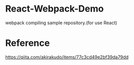 # React-Webpack-Demo

webpack compiling sample repository.(for use React)

# Reference

https://qiita.com/akirakudo/items/77c3cd49e2bf39da79dd

